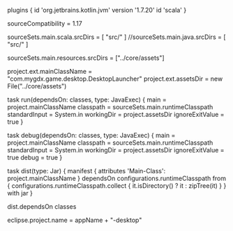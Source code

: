 plugins {
id 'org.jetbrains.kotlin.jvm' version '1.7.20'
id 'scala'
}

sourceCompatibility = 1.17

sourceSets.main.scala.srcDirs = [ "src/" ]
//sourceSets.main.java.srcDirs = [ "src/" ]

sourceSets.main.resources.srcDirs = ["../core/assets"]

project.ext.mainClassName = "com.mygdx.game.desktop.DesktopLauncher"
project.ext.assetsDir = new File("../core/assets")

task run(dependsOn: classes, type: JavaExec) {
main = project.mainClassName
classpath = sourceSets.main.runtimeClasspath
standardInput = System.in
workingDir = project.assetsDir
ignoreExitValue = true
}

task debug(dependsOn: classes, type: JavaExec) {
main = project.mainClassName
classpath = sourceSets.main.runtimeClasspath
standardInput = System.in
workingDir = project.assetsDir
ignoreExitValue = true
debug = true
}

task dist(type: Jar) {
manifest {
attributes 'Main-Class': project.mainClassName
}
dependsOn configurations.runtimeClasspath
from {
configurations.runtimeClasspath.collect { it.isDirectory() ? it : zipTree(it) }
}
with jar
}


dist.dependsOn classes

eclipse.project.name = appName + "-desktop"
